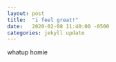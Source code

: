```yaml
---
layout: post
title:  "i feel great!"
date:   2020-02-08 11:40:00 -0500
categories: jekyll update
---
```


whatup homie
